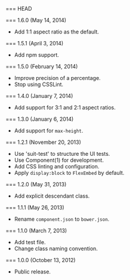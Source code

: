 === HEAD

=== 1.6.0 (May 14, 2014)

* Add 1:1 aspect ratio as the default.

=== 1.5.1 (April 3, 2014)

* Add npm support.

=== 1.5.0 (February 14, 2014)

* Improve precision of a percentage.
* Stop using CSSLint.

=== 1.4.0 (January 7, 2014)

* Add support for 3:1 and 2:1 aspect ratios.

=== 1.3.0 (January 6, 2014)

* Add support for `max-height`.

=== 1.2.1 (November 20, 2013)

* Use 'suit-test' to structure the UI tests.
* Use Component(1) for development.
* Add CSS linting and configuration.
* Apply `display:block` to `FlexEmbed` by default.

=== 1.2.0 (May 31, 2013)

* Add explicit descendant class.

=== 1.1.1 (May 26, 2013)

* Rename `component.json` to `bower.json`.

=== 1.1.0 (March 7, 2013)

* Add test file.
* Change class naming convention.

=== 1.0.0 (October 13, 2012)

* Public release.
